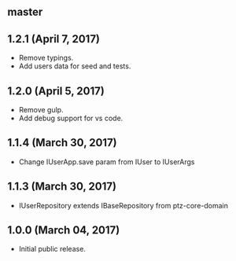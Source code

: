 ## master


## 1.2.1 (April 7, 2017)

* Remove typings.
* Add users data for seed and tests.

## 1.2.0 (April 5, 2017)

* Remove gulp.
* Add debug support for vs code.

## 1.1.4 (March 30, 2017)

* Change IUserApp.save param from IUser to IUserArgs

## 1.1.3 (March 30, 2017)

* IUserRepository extends IBaseRepository from ptz-core-domain

## 1.0.0 (March 04, 2017)

* Initial public release.
